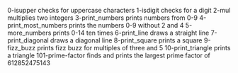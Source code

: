 0-isupper checks for uppercase characters
1-isdigit checks for a digit
2-mul multiplies two integers
3-print_numbers prints numbers from 0-9
4-print_most_numbers prints the numbers 0-9 without 2 and 4
5-more_numbers prints 0-14 ten times
6-print_line draws a straight line
7-print_diagonal draws a diagonal line
8-print_square prints a square
9-fizz_buzz prints fizz buzz for multiples of three and 5
10-print_triangle prints a triangle
101-prime-factor finds and prints the largest prime factor of 612852475143

